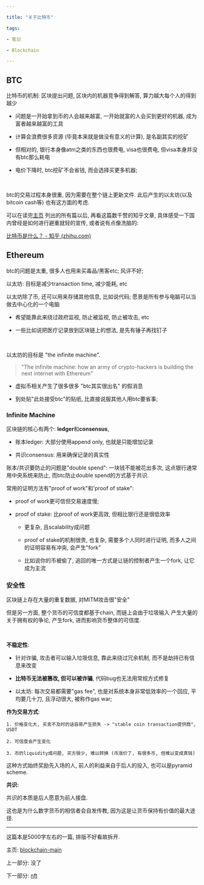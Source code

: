```yaml
---

title: "关于比特币"

tags:

- 笔记

- Blockchain

---
```




## BTC



比特币的机制: 区块提出问题, 区块内的机器竞争得到解答, 算力越大每个人的得到越少



- 问题是一开始拿到币的人会越来越富, 一开始就富的人会买到更好的机器, 成为富者越来越富的工具



- 计算会浪费很多资源 (毕竟本来就是做没有意义的计算), 是名副其实的挖矿



- 但相对的, 银行本身像atm之类的东西也很费电, visa也很费电, 但visa本身并没有btc那么耗电



- 电价下降时, btc挖矿不会省钱, 而会选择买更多机器; 



<br>



btc的交易过程本身很重, 因为需要在整个链上更新文件. 此后产生的以太坊(以及bitcoin cash等) 也有这方面的考虑.



可以在读完[主页](notes/nft/blockchain-main.md) 列出的所有篇以后, 再看这篇数千赞的知乎文章, 具体感受一下国内曾经是如何进行避重就轻的宣传, 或者说有点像洗脑的:



[比特币是什么？ - 知乎 (zhihu.com)](https://zhuanlan.zhihu.com/p/133202649)







## Ethereum



btc的问题是太重, 很多人也用来买毒品/黑客etc; 风评不好;



以太坊: 目标是减少transaction time, 减少能耗, etc



以太坊除了币, 还可以用来存储其他信息, 比如说代码; 愿景是所有参与电脑可以当做去中心化的一个电脑

- 希望能靠此来绕过政府监视, 防止被监视, 防止被攻击, etc

- 一些比如说把医疗记录放到区块链上的想法, 是先有锤子再找钉子



<br>



以太坊的目标是 "the infinite machine".



>"The infinite machine: how an army of crypto-hackers is building the next internet with Ethereum"



- 虚拟币相关产生了很多很多 "btc其实很出名" 的假消息



- 到处贴"此处接受btc"的贴纸, 比直接说服其他人用btc要省事; 







### Infinite Machine



区块链的核心有两个: **ledger**和**consensus**, 



- 账本ledger: 大部分使用append only, 也就是只能增加记录



- 共识consensus: 用来确保记录的真实性



账本/共识要防止的问题是"double spend": 一块钱不能被花出多次, 这点银行通常用中央系统来防止, 而btc防止double spend的方式基于共识.



常用的证明方法有"proof of work"和'proof of stake":



- proof of work更可信但交易速度慢; 



- proof of stake: 比proof of work更高效, 但相比银行还是很低效率

	- 更复杂, 且scalability成问题

	- proof of stake的机制很贵, 也复杂, 需要多个人同时进行证明, 而多人之间的证明容易有冲突, 会产生"fork"

	- 比如说你的币被偷了, 追回的唯一方式是让链的控制者产生一个fork, 让它成为主流







### 安全性



区块链上存在大量的重复数据, 对MITM攻击很"安全"



但是另一方面, 整个货币的可信度都基于chain, 而链上会由于垃圾输入 产生大量的关于拥有权的争论, 产生fork, 进而影响货币整体的可信度.



<br>



**不稳定性**:



- 针对诈骗, 攻击者可以输入垃圾信息, 靠此来绕过冗余机制, 而不是劫持已有信息来改变

- **比特币无法被篡改, 但可以被诈骗**, 代码bug也无法用常规方式修复

- 以太坊: 每次交易都需要"gas fee", 也是对系统本身非常低效率的一个回应, 平均要几十刀, 且浮动很大, 被称作gas war;



**作为交易方式**: 

 	1. 价格变化大, 买卖不及时的话容易产生损失 -> "stable coin transaction提供商", USDT

 	2. 可信度会产生变化

 	3. 币的liquidity成问题, 买方很少, 难以转换 (币涨价了, 有很多币, 但难以变成真钱)



这种方式始终奖励先入场的人, 前人的利益来自于后人的投入, 也可以是pyramid scheme.







**共识:**



共识的本质是后人愿意为前人接盘.



这也是为什么数字货币的相信者会自发传教, 因为这是让货币保持有价值的最大途径.





---



这篇本是5000字左右的一篇, 排版不好看故拆开.



主页: [blockchain-main](notes/nft/blockchain-main.md)



上一部分: 没了



下一部分: [nft](notes/nft/nft.md)
